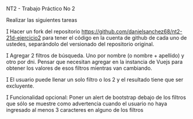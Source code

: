 NT2 - Trabajo Práctico No 2

Realizar las siguientes tareas

 Hacer un fork del repositorio https://github.com/danielsanchez68/nt2-21d-ejercicio2 para 
tener el código en la cuenta de github de cada uno de ustedes, separándolo del versionado 
del repositorio original.

 Agregar 2 filtros de búsqueda. Uno por nombre (o nombre + apellido) y otro por dni. Pensar 
que necesitan agregar en la instancia de Vuejs para obtener los valores de esos filtros 
mientras van cambiando.

 El usuario puede llenar un solo filtro o los 2 y el resultado tiene que ser excluyente.

 Funcionalidad opcional: Poner un alert de bootstrap debajo de los filtros que sólo se muestre
como advertencia cuando el usuario no haya ingresado al menos 3 caracteres en alguno de 
los filtros
